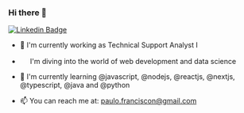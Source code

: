 ### Hi there 👋

[![Linkedin Badge](https://img.shields.io/badge/-LinkedIn-blue?style=flat-square&logo=Linkedin&logoColor=white&link=https://www.linkedin.com/in/paulofranciscon/)](https://www.linkedin.com/in/paulofranciscon/)

* 🔭 I'm currently working as Technical Support Analyst I

* <img width="16" src="https://cdn3.iconfinder.com/data/icons/logos-and-brands-adobe/512/267_Python-512.png" alt="" />  I'm diving into the world of web development and data science
 
* 🌱 I'm currently learning @javascript, @nodejs, @reactjs, @nextjs, @typescript, @java and @python

* 📫 You can reach me at: paulo.franciscon@gmail.com
